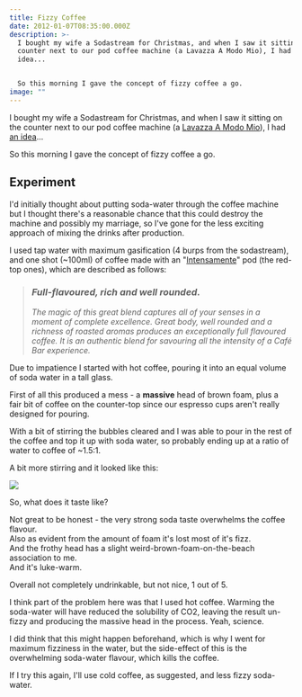 ```yaml
---
title: Fizzy Coffee
date: 2012-01-07T08:35:00.000Z
description: >-
  I bought my wife a Sodastream for Christmas, and when I saw it sitting on the
  counter next to our pod coffee machine (a Lavazza A Modo Mio), I had an
  idea...


  So this morning I gave the concept of fizzy coffee a go.
image: ""
---
```

I bought my wife a Sodastream for Christmas, and when I saw it sitting on the counter next to our pod coffee machine (a [Lavazza A Modo Mio](http://www.lavazzamodomio.co.uk/en-uk/sistema/amodomio-extra.html#0x000000)), I had [an idea](https://www.facebook.com/permalink.php?story_fbid=10151119177925237&id=669380236)...

So this morning I gave the concept of fizzy coffee a go.

## Experiment

I'd initially thought about putting soda-water through the coffee machine but I thought there's a reasonable chance that this could destroy the machine and possibly my marriage, so I've gone for the less exciting approach of mixing the drinks after production.

I used tap water with maximum gasification (4 burps from the sodastream), and one shot (~100ml) of coffee made with an "[Intensamente](http://storeuk.lavazza.com/a-modo-mio/capsules/intensamente/prod1039.html)" pod (the red-top ones), which are described as follows:

> ### *Full-flavoured, rich and well rounded.*
>
> *The magic of this great blend captures all of your senses in a moment of complete excellence. Great body, well rounded and a richness of roasted aromas produces an exceptionally full flavoured coffee. It is an authentic blend for savouring all the intensity of a Café Bar experience.*

Due to impatience I started with hot coffee, pouring it into an equal volume of soda water in a tall glass.

First of all this produced a mess - a **massive** head of brown foam, plus a fair bit of coffee on the counter-top since our espresso cups aren't really designed for pouring.

With a bit of stirring the bubbles cleared and I was able to pour in the rest of the coffee and top it up with soda water, so probably ending up at a ratio of water to coffee of ~1.5:1.

A bit more stirring and it looked like this:

![](img/fizzy_coffee.jpg)

[](http://2.bp.blogspot.com/-44mNUyM1kNU/Twi3JaCe2KI/AAAAAAAABD8/8c6VUaAOVLo/s1600/download.jpg)

So, what does it taste like?

Not great to be honest - the very strong soda taste overwhelms the coffee flavour.\
Also as evident from the amount of foam it's lost most of it's fizz.\
And the frothy head has a slight weird-brown-foam-on-the-beach association to me.\
And it's luke-warm.

Overall not completely undrinkable, but not nice, 1 out of 5.

I think part of the problem here was that I used hot coffee. Warming the soda-water will have reduced the solubility of CO2, leaving the result un-fizzy and producing the massive head in the process. Yeah, science.

I did think that this might happen beforehand, which is why I went for maximum fizziness in the water, but the side-effect of this is the overwhelming soda-water flavour, which kills the coffee.

If I try this again, I'll use cold coffee, as suggested, and less fizzy soda-water.